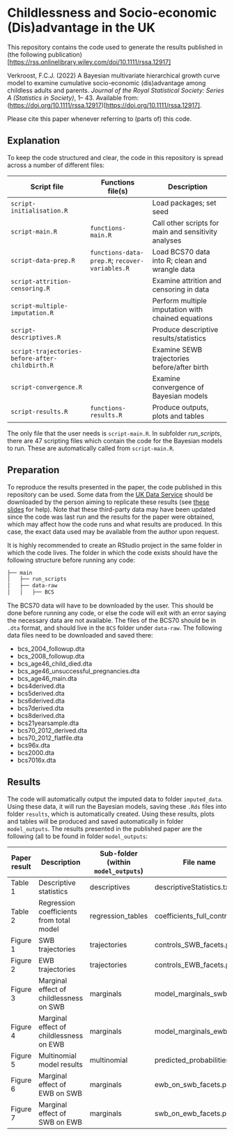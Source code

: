 # Childlessness and Socio-economic (Dis)advantage in the UK
This repository contains the code used to generate the results published in (the following publication)[https://rss.onlinelibrary.wiley.com/doi/10.1111/rssa.12917] 

Verkroost, F.C.J. (2022) A Bayesian multivariate hierarchical growth curve model to examine cumulative socio-economic (dis)advantage among childless adults and parents. *Journal of the Royal Statistical Society: Series A (Statistics in Society)*, 1– 43. Available from: (https://doi.org/10.1111/rssa.12917)[https://doi.org/10.1111/rssa.12917].

Please cite this paper whenever referring to (parts of) this code.

## Explanation

To keep the code structured and clear, the code in this repository is spread across a number of different files:

| Script file                                         | Functions file(s)                                      | Description                                          |
| --------------------------------------------------- | ------------------------------------------------------ | ---------------------------------------------------- |
| ```script-initialisation.R```                       |                                                        | Load packages; set seed                                                              
| ```script-main.R```                                 | ```functions-main.R```                                 | Call other scripts for main and sensitivity analyses |
| ```script-data-prep.R```                            | ```functions-data-prep.R```; ```recover-variables.R``` | Load BCS70 data into R; clean and wrangle data |
| ```script-attrition-censoring.R```                  |                                                        | Examine attrition and censoring in data |
| ```script-multiple-imputation.R```                  |                                                        | Perform multiple imputation with chained equations |
| ```script-descriptives.R```                         |                                                        | Produce descriptive results/statistics |
| ```script-trajectories-before-after-childbirth.R``` |                                                        | Examine SEWB trajectories before/after birth |
| ```script-convergence.R```                          |                                                        | Examine convergence of Bayesian models |
| ```script-results.R```                              | ```functions-results.R```                              | Produce outputs, plots and tables |


The only file that the user needs is ```script-main.R```. In subfolder _run_scripts_, there are 47 scripting files which contain the code for the Bayesian models to run. These are automatically called from ```script-main.R```.

## Preparation

To reproduce the results presented in the paper, the code published in this repository can be used. Some data from the [UK Data Service](https://ukdataservice.ac.uk) should be downloaded by the person aiming to replicate these results (see [these slides](https://dam.ukdataservice.ac.uk/media/178512/ncdsbcs70_09april2013.pdf) for help). Note that these third-party data may have been updated since the code was last run and the results for the paper were obtained, which may affect how the code runs and what results are produced. In this case, the exact data used may be available from the author upon request.

It is highly recommended to create an RStudio project in the same folder in which the code lives. The folder in which the code exists should have the following structure before running any code:
```bash
├── main
│   ├── run_scripts
│   ├── data-raw
│   │   ├── BCS
```

The BCS70 data will have to be downloaded by the user. This should be done before running any code, or else the code will exit with an error saying the necessary data are not available. The files of the BCS70 should be in ```.dta``` format, and should live in the ```BCS``` folder under ```data-raw```. The following data files need to be downloaded and saved there:
- bcs_2004_followup.dta
- bcs_2008_followup.dta
- bcs_age46_child_died.dta
- bcs_age46_unsuccessful_pregnancies.dta
- bcs_age46_main.dta
- bcs4derived.dta
- bcs5derived.dta
- bcs6derived.dta
- bcs7derived.dta
- bcs8derived.dta
- bcs21yearsample.dta
- bcs70_2012_derived.dta
- bcs70_2012_flatfile.dta
- bcs96x.dta
- bcs2000.dta
- bcs7016x.dta

## Results

The code will automatically output the imputed data to folder ```imputed_data```. Using these data, it will run the Bayesian models, saving these ```.Rds``` files into folder ```results```, which is automatically created. Using these results, plots and tables will be produced and saved automatically in folder ```model_outputs```. The results presented in the published paper are the following (all to be found in folder ```model_outputs```:

| Paper result | Description                                    | Sub-folder (within ```model_outputs```)              | File name                                  |
| ------------ | ---------------------------------------------- | ----------------------- | ------------------------------------------ |
| Table 1      | Descriptive statistics                         | descriptives                        | descriptiveStatistics.txt                  |
| Table 2      | Regression coefficients from total model       | regression_tables                        | coefficients_full_control.txt                |
| Figure 1     | SWB trajectories                          | trajectories                         | controls_SWB_facets.png |
| Figure 2     | EWB trajectories                            | trajectories                        | controls_EWB_facets.png                      |
| Figure 3     | Marginal effect of childlessness on SWB         | marginals | model_marginals_swb.png               |
| Figure 4     | Marginal effect of childlessness on EWB   | marginals | model_marginals_ewb.png             |
| Figure 5     | Multinomial model results      | multinomial | predicted_probabilities.png                       |
| Figure 6     | Marginal effect of EWB on SWB  | marginals  | ewb_on_swb_facets.png         |
| Figure 7     | Marginal effect of SWB on EWB  | marginals | swb_on_ewb_facets.png    |

